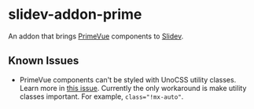 # slidev-addon-prime

An addon that brings [PrimeVue](https://primevue.org) components to
[Slidev](https://sli.dev).

## Known Issues

- PrimeVue components can't be styled with UnoCSS utility classes. Learn more in
  [this issue](https://github.com/sghuang19/slidev-addon-prime/issues/8).
  Currently the only workaround is make utility classes important. For example,
  `class="!mx-auto"`.
